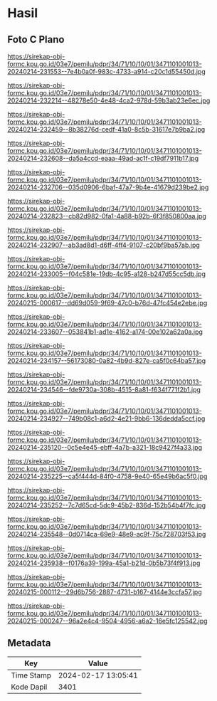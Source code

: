 # Hasil

## Foto C Plano

https://sirekap-obj-formc.kpu.go.id/03e7/pemilu/pdpr/34/71/10/10/01/3471101001013-20240214-231553--7e4b0a0f-983c-4733-a914-c20c1d55450d.jpg

https://sirekap-obj-formc.kpu.go.id/03e7/pemilu/pdpr/34/71/10/10/01/3471101001013-20240214-232214--48278e50-4e48-4ca2-978d-59b3ab23e6ec.jpg

https://sirekap-obj-formc.kpu.go.id/03e7/pemilu/pdpr/34/71/10/10/01/3471101001013-20240214-232459--8b38276d-cedf-41a0-8c5b-31617e7b9ba2.jpg

https://sirekap-obj-formc.kpu.go.id/03e7/pemilu/pdpr/34/71/10/10/01/3471101001013-20240214-232608--da5a4ccd-eaaa-49ad-ac1f-c19df7911b17.jpg

https://sirekap-obj-formc.kpu.go.id/03e7/pemilu/pdpr/34/71/10/10/01/3471101001013-20240214-232706--035d0906-6baf-47a7-9b4e-41679d239be2.jpg

https://sirekap-obj-formc.kpu.go.id/03e7/pemilu/pdpr/34/71/10/10/01/3471101001013-20240214-232823--cb82d982-0fa1-4a88-b92b-6f3f850800aa.jpg

https://sirekap-obj-formc.kpu.go.id/03e7/pemilu/pdpr/34/71/10/10/01/3471101001013-20240214-232907--ab3ad8d1-d6ff-4ff4-9107-c20bf9ba57ab.jpg

https://sirekap-obj-formc.kpu.go.id/03e7/pemilu/pdpr/34/71/10/10/01/3471101001013-20240214-233005--f04c581e-19db-4c95-a128-b247d55cc5db.jpg

https://sirekap-obj-formc.kpu.go.id/03e7/pemilu/pdpr/34/71/10/10/01/3471101001013-20240215-000617--dd69d059-9f69-47c0-b76d-47fc454e2ebe.jpg

https://sirekap-obj-formc.kpu.go.id/03e7/pemilu/pdpr/34/71/10/10/01/3471101001013-20240214-233607--053841b1-ad1e-4162-a174-00e102a62a0a.jpg

https://sirekap-obj-formc.kpu.go.id/03e7/pemilu/pdpr/34/71/10/10/01/3471101001013-20240214-234157--56173080-0a82-4b9d-827e-ca5f0c64ba57.jpg

https://sirekap-obj-formc.kpu.go.id/03e7/pemilu/pdpr/34/71/10/10/01/3471101001013-20240214-234546--fde9730a-308b-4515-8a81-f634f771f2b1.jpg

https://sirekap-obj-formc.kpu.go.id/03e7/pemilu/pdpr/34/71/10/10/01/3471101001013-20240214-234927--749b08c1-a6d2-4e21-9bb6-136dedda5ccf.jpg

https://sirekap-obj-formc.kpu.go.id/03e7/pemilu/pdpr/34/71/10/10/01/3471101001013-20240214-235120--0c5e4e45-ebff-4a7b-a321-18c9427f4a33.jpg

https://sirekap-obj-formc.kpu.go.id/03e7/pemilu/pdpr/34/71/10/10/01/3471101001013-20240214-235225--ca5f444d-84f0-4758-9e40-65e49b6ac5f0.jpg

https://sirekap-obj-formc.kpu.go.id/03e7/pemilu/pdpr/34/71/10/10/01/3471101001013-20240214-235252--7c7d65cd-5dc9-45b2-836d-152b54b4f7fc.jpg

https://sirekap-obj-formc.kpu.go.id/03e7/pemilu/pdpr/34/71/10/10/01/3471101001013-20240214-235548--0d0714ca-69e9-48e9-ac9f-75c728703f53.jpg

https://sirekap-obj-formc.kpu.go.id/03e7/pemilu/pdpr/34/71/10/10/01/3471101001013-20240214-235938--f0176a39-199a-45a1-b21d-0b5b73f4f913.jpg

https://sirekap-obj-formc.kpu.go.id/03e7/pemilu/pdpr/34/71/10/10/01/3471101001013-20240215-000112--29d6b756-2887-4731-b167-4144e3ccfa57.jpg

https://sirekap-obj-formc.kpu.go.id/03e7/pemilu/pdpr/34/71/10/10/01/3471101001013-20240215-000247--96a2e4c4-9504-4956-a6a2-16e5fc125542.jpg


## Metadata

| Key        | Value               |
| ---------- | ------------------- |
| Time Stamp | 2024-02-17 13:05:41 |
| Kode Dapil | 3401                |



